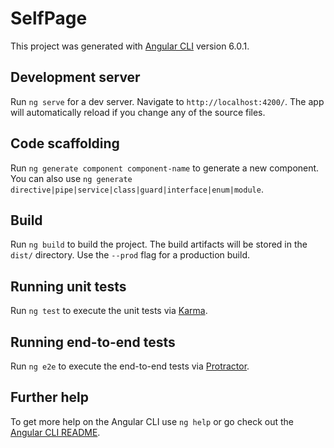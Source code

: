 # SelfPage

This project was generated with [Angular CLI](https://github.com/angular/angular-cli) version 6.0.1.

## Development server

Run `ng serve` for a dev server. Navigate to `http://localhost:4200/`. The app will automatically reload if you change any of the source files.

## Code scaffolding

Run `ng generate component component-name` to generate a new component. You can also use `ng generate directive|pipe|service|class|guard|interface|enum|module`.

## Build

Run `ng build` to build the project. The build artifacts will be stored in the `dist/` directory. Use the `--prod` flag for a production build.

## Running unit tests

Run `ng test` to execute the unit tests via [Karma](https://karma-runner.github.io).

## Running end-to-end tests

Run `ng e2e` to execute the end-to-end tests via [Protractor](http://www.protractortest.org/).

## Further help

To get more help on the Angular CLI use `ng help` or go check out the [Angular CLI README](https://github.com/angular/angular-cli/blob/master/README.md).

<!-- for changes that affect the site:

GO THROUGH TERMINAL ON DESKTOP

ng build --prod --output-path docs --base-href self-page
or
npm run build_production

copy docs/index.html, paste and rename to docs/404.html
git add . 
git commit -m ""
git push
go to settings, change routing to www.calebricketts.net
cmd: git pull
make sure changes o site

for any other changes (like readme): 
git add ., git commit -m "", git push


https://github.com/angular/angular-cli/wiki/stories-github-pages
-->
